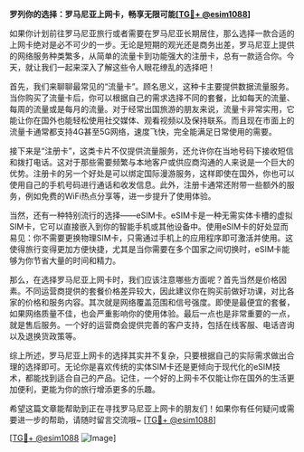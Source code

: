 **罗列你的选择：罗马尼亚上网卡，畅享无限可能[[TG💪+ @esim1088](https://t.me/s/esim1088)]**

如果你计划前往罗马尼亚旅行或者需要在罗马尼亚长期居住，那么选择一款合适的上网卡绝对是必不可少的一步。无论是短期的观光还是商务出差，罗马尼亚上提供的网络服务种类繁多，从简单的流量卡到功能强大的注册卡，总有一款适合你。今天，就让我们一起来深入了解这些令人眼花缭乱的选择吧！

首先，我们来聊聊最常见的“流量卡”。顾名思义，这种卡主要提供数据流量服务。当你购买了流量卡后，你可以根据自己的需求选择不同的套餐，比如每天的流量、每周的流量或是每月的流量。对于经常出国旅游的朋友来说，流量卡非常实用，它能让你在国外也能轻松使用社交媒体、观看视频以及保持联系。而且现在市面上的流量卡通常都支持4G甚至5G网络，速度飞快，完全能满足日常使用的需要。

接下来是“注册卡”，这类卡片不仅提供流量服务，还允许你在当地号码下接收短信和拨打电话。这对于那些需要频繁与本地客户或供应商沟通的人来说是一个巨大的优势。注册卡的另一个好处是可以绑定国际漫游服务，这样即使在国外，你也可以使用自己的手机号码进行通话和收发信息。此外，注册卡通常还附带一些额外的服务，例如免费的WiFi热点分享等，进一步提升了使用体验。

当然，还有一种特别流行的选择——eSIM卡。eSIM卡是一种无需实体卡槽的虚拟SIM卡，它可以直接嵌入到你的智能手机或其他设备中。使用eSIM卡的好处显而易见：你不需要更换物理SIM卡，只需通过手机上的应用程序即可激活并使用。这使得旅行变得更加方便快捷，尤其是当你需要在多个国家之间切换时，eSIM卡能够为你节省大量的时间和精力。

那么，在选择罗马尼亚上网卡时，我们应该注意哪些方面呢？首先当然是价格因素。不同运营商提供的套餐价格差异较大，因此建议你在购买前做好功课，对比各家的价格和服务内容。其次就是网络覆盖范围和信号强度。即使是最便宜的套餐，如果网络质量不佳，也会严重影响你的使用体验。最后一点也是非常重要的一点，就是售后服务。一个好的运营商会提供完善的客户支持，包括在线客服、电话咨询以及退换货政策等。

综上所述，罗马尼亚上网卡的选择其实并不复杂，只要根据自己的实际需求做出合理的选择即可。无论你是喜欢传统的实体SIM卡还是更倾向于现代化的eSIM技术，都能找到适合自己的产品。记住，一个好的上网卡不仅能让你在国外的生活更加便利，更能为你的旅行增添更多的乐趣。

希望这篇文章能帮助到正在寻找罗马尼亚上网卡的朋友们！如果你有任何疑问或需要进一步的帮助，请随时留言交流哦~ [[TG💪+ @esim1088](https://t.me/s/esim1088)]

[[TG💪+ @esim1088](https://t.me/s/esim1088) ![Image](https://i.postimg.cc/4NQfJmqS/Snipaste-2025-05-13-00-14-12.png)]